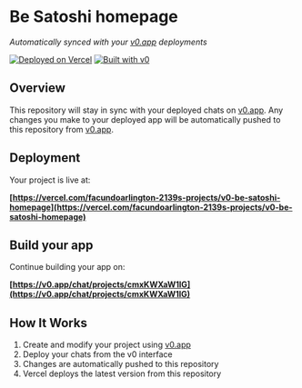 # Be Satoshi homepage

*Automatically synced with your [v0.app](https://v0.app) deployments*

[![Deployed on Vercel](https://img.shields.io/badge/Deployed%20on-Vercel-black?style=for-the-badge&logo=vercel)](https://vercel.com/facundoarlington-2139s-projects/v0-be-satoshi-homepage)
[![Built with v0](https://img.shields.io/badge/Built%20with-v0.app-black?style=for-the-badge)](https://v0.app/chat/projects/cmxKWXaW1lG)

## Overview

This repository will stay in sync with your deployed chats on [v0.app](https://v0.app).
Any changes you make to your deployed app will be automatically pushed to this repository from [v0.app](https://v0.app).

## Deployment

Your project is live at:

**[https://vercel.com/facundoarlington-2139s-projects/v0-be-satoshi-homepage](https://vercel.com/facundoarlington-2139s-projects/v0-be-satoshi-homepage)**

## Build your app

Continue building your app on:

**[https://v0.app/chat/projects/cmxKWXaW1lG](https://v0.app/chat/projects/cmxKWXaW1lG)**

## How It Works

1. Create and modify your project using [v0.app](https://v0.app)
2. Deploy your chats from the v0 interface
3. Changes are automatically pushed to this repository
4. Vercel deploys the latest version from this repository
